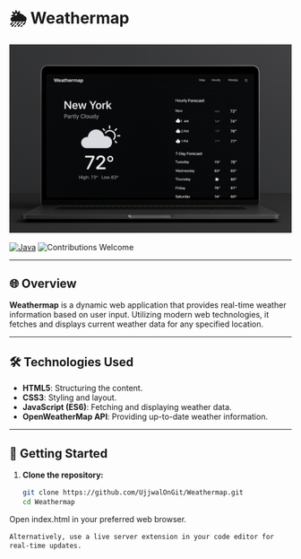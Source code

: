 # 🌦️ Weathermap

![Webpage Design](./Webpage%20design.png)

[![Java](https://img.shields.io/badge/Made%20With-Java-blue?style=for-the-badge&logo=java)](https://www.java.com)
![Contributions Welcome](https://img.shields.io/badge/Contributions-Welcome-28a745?style=for-the-badge)

---

## 🌐 Overview

**Weathermap** is a dynamic web application that provides real-time weather information based on user input. Utilizing modern web technologies, it fetches and displays current weather data for any specified location.

---

## 🛠️ Technologies Used

- **HTML5**: Structuring the content.
- **CSS3**: Styling and layout.
- **JavaScript (ES6)**: Fetching and displaying weather data.
- **OpenWeatherMap API**: Providing up-to-date weather information.

---

## 🚀 Getting Started

1. **Clone the repository:**

   ```bash
   git clone https://github.com/UjjwalOnGit/Weathermap.git
   cd Weathermap
Open index.html in your preferred web browser.

    Alternatively, use a live server extension in your code editor for real-time updates.

